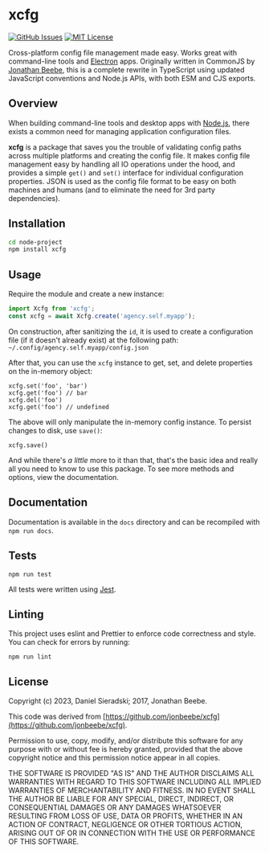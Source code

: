 # xcfg

[![GitHub Issues](https://img.shields.io/github/issues/selfagency/xcfg.svg)](https://github.com/selfagency/xcfg/issues)
[![MIT License](https://img.shields.io/badge/license-MIT-blue.svg)](https://github.com/selfagency/xcfg/blob/master/LICENSE)

Cross-platform config file management made easy. Works great with command-line tools and [Electron](https://electron.atom.io) apps. Originally written in CommonJS by [Jonathan Beebe](https://github.com/jonbeebe/xcfg), this is a complete rewrite in TypeScript using updated JavaScript conventions and Node.js APIs, with both ESM and CJS exports.

## Overview

When building command-line tools and desktop apps with [Node.js](https://nodejs.org/en/), there exists a common need for managing application configuration files.

**xcfg** is a package that saves you the trouble of validating config paths across multiple platforms and creating the config file. It makes config file management easy by handling all IO operations under the hood, and provides a simple `get()` and `set()` interface for individual configuration properties. JSON is used as the config file format to be easy on both machines and humans (and to eliminate the need for 3rd party dependencies).

## Installation

```sh
cd node-project
npm install xcfg
```

## Usage

Require the module and create a new instance:

```js
import Xcfg from 'xcfg';
const xcfg = await Xcfg.create('agency.self.myapp');
```

On construction, after sanitizing the `id`, it is used to create a configuration file (if it doesn't already exist) at the following path: `~/.config/agency.self.myapp/config.json`

After that, you can use the `xcfg` instance to get, set, and delete properties on the in-memory object:

```
xcfg.set('foo', 'bar')
xcfg.get('foo') // bar
xcfg.del('foo')
xcfg.get('foo') // undefined
```

The above will only manipulate the in-memory config instance. To persist changes to disk, use `save()`:

```
xcfg.save()
```

And while there's _a little_ more to it than that, that's the basic idea and really all you need to know to use this package. To see more methods and options, view the documentation.

## Documentation

Documentation is available in the `docs` directory and can be recompiled with `npm run docs`.

## Tests

```
npm run test
```

All tests were written using [Jest](https://jestjs.io).

## Linting

This project uses eslint and Prettier to enforce code correctness and style. You can check for errors by running:

```
npm run lint
```

## License

Copyright (c) 2023, Daniel Sieradski; 2017, Jonathan Beebe.

This code was derived from [https://github.com/jonbeebe/xcfg](https://github.com/jonbeebe/xcfg).

Permission to use, copy, modify, and/or distribute this software for any
purpose with or without fee is hereby granted, provided that the above
copyright notice and this permission notice appear in all copies.

THE SOFTWARE IS PROVIDED "AS IS" AND THE AUTHOR DISCLAIMS ALL WARRANTIES
WITH REGARD TO THIS SOFTWARE INCLUDING ALL IMPLIED WARRANTIES OF
MERCHANTABILITY AND FITNESS. IN NO EVENT SHALL THE AUTHOR BE LIABLE FOR ANY
SPECIAL, DIRECT, INDIRECT, OR CONSEQUENTIAL DAMAGES OR ANY DAMAGES
WHATSOEVER RESULTING FROM LOSS OF USE, DATA OR PROFITS, WHETHER IN AN
ACTION OF CONTRACT, NEGLIGENCE OR OTHER TORTIOUS ACTION, ARISING OUT OF OR
IN CONNECTION WITH THE USE OR PERFORMANCE OF THIS SOFTWARE.
